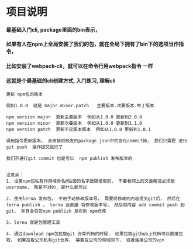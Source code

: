 # 项目说明

#### 最基础入门cli, package里面的bin表示，
#### 如果有人在npm上全局安装了我们的包，就在全局下拥有了bin下的选项当作指令，
#### 比如安装了webpack-cli，就可以在命令行用webpack指令 一样

#### 这就是个最基础的cli创建方式, 入门练习, 理解cli
```
更新 npm包的版本

例如1.0.0  就是 major.minor.patch   主要版本.次要版本.布丁版本

npm version major  更新主要版本  例如从1.0.0 更新到2.0.0
npm version minor  更新次要版本  例如从1.0.0 更新到1.1.0
npm version patch  更新不定版本版本  例如从1.0.0 更新到1.0.1

调用指令更新版本， 会直接将触发的package.json中的变化commit掉， 我们只需要 进行git push  操作提交就行了

我们不进行git commit 也是可以  npm publish 发布版本的


注意点：
1. 设置npm包私有作用域命名@后面的名字是随便取的， 不要看网上的文章瞎说必须是username， 那是不对的, 是什么都可以

2. 使用lerna 发布包， 不用手动修改版本号， 需要将修改的内容提交git后， 然后在lerna publish ， lerna 会直接 将修改版本号， 然后将内容 add commit push 到git， 并且会将包npm publish 发布到 npm仓库

3. lerna 就是包管理工具

4. 通过download npm包拉取git 仓库代码的时候， 如果拉取github上代码可以直接拉取， 如果拉取公司私有git仓库， 需要在公司的局域网下， 或者连接公司的vpn
```